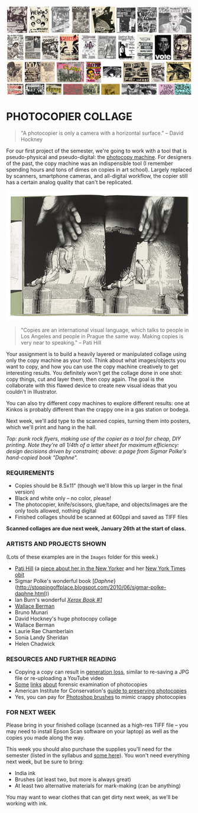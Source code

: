 ![Punk rock flyers, making use of the copier as a tool for cheap, DIY printing](https://raw.githubusercontent.com/jeffThompson/Design2/master/Images/Week01/PunkRockFlyers.png)

PHOTOCOPIER COLLAGE
====

> "A photocopier is only a camera with a horizontal surface." – David Hockney  

For our first project of the semester, we're going to work with a tool that is pseudo-physical and pseudo-digital: the [photocopy machine](https://en.wikipedia.org/wiki/Photocopier). For designers of the past, the copy machine was an indispensible tool (I remember spending hours and tons of dimes on copies in art school). Largely replaced by scanners, smartphone cameras, and all-digital workflow, the copier still has a certain analog quality that can't be replicated.

![A page from Sigmar Polke's book Daphne](https://raw.githubusercontent.com/jeffThompson/Design2/master/Images/Week01/SigmarPolke_Daphne-02.jpg)

> "Copies are an international visual language, which talks to people in Los Angeles and people in Prague the same way. Making copies is very near to speaking." – Pati Hill  

Your assignment is to build a heavily layered or manipulated collage using only the copy machine as your tool. Think about what images/objects you want to copy, and how you can use the copy machine creatively to get interesting results. You definitely won't get the collage done in one shot: copy things, cut and layer them, then copy again. The goal is the collaborate with this flawed device to create new visual ideas that you couldn't in Illustrator.

You can also try different copy machines to explore different results: one at Kinkos is probably different than the crappy one in a gas station or bodega.

Next week, we'll add type to the scanned copies, turning them into posters, which we'll print and hang in the hall.

*Top: punk rock flyers, making use of the copier as a tool for cheap, DIY printing. Note they're all 1/4th of a letter sheet for maximum efficiency: design decisions driven by constraint; above: a page from Sigmar Polke's hand-copied book "Daphne".*

### REQUIREMENTS

* Copies should be 8.5x11" (though we'll blow this up larger in the final version)  
* Black and white only – no color, please!  
* The photocopier, knife/scissors, glue/tape, and objects/images are the only tools allowed, nothing digital  
* Finished collages should be scanned at 600ppi and saved as TIFF files

**Scanned collages are due next week, January 26th at the start of class.**

### ARTISTS AND PROJECTS SHOWN  
(Lots of these examples are in the `Images` folder for this week.)  

* [Pati Hill](https://en.wikipedia.org/wiki/Pati_Hill) (a [piece about her in the New Yorker](https://github.com/jeffThompson/Design2/blob/master/Readings/PatiHill_NewYorker_Aug4-1980.pdf) and her [New York Times obit](https://www.nytimes.com/2014/09/24/arts/pati-hill-an-author-turned-artist-dies-at-93.html)  
* Sigmar Polke's wonderful book [*Daphne*}(http://stoppingoffplace.blogspot.com/2010/06/sigmar-polke-daphne.html))  
* Ian Burn's wonderful [*Xerox Book #1*](http://cs.nga.gov.au/Detail.cfm?img=33720&irn=33720&vid=1)  
* [Wallace Berman](http://blogs.getty.edu/pacificstandardtime/explore-the-era/worksofart/untitled-verifax-collage)  
* Bruno Munari  
* David Hockney's huge photocopy collage  
* Wallace Berman  
* Laurie Rae Chamberlain  
* Sonia Landy Sheridan  
* Helen Chadwick  

### RESOURCES AND FURTHER READING  

* Copying a copy can result in [generation loss](https://en.wikipedia.org/wiki/Generation_loss), similar to re-saving a JPG file or re-uploading a YouTube video  
* [Some](http://www.osbornandson.com/examphoto.html) [links](http://www.handwritingexpertron.com/is-it-fabricated.html) [about](http://www.crimescene.com/wyattcase-evidence/2522-copier-forensics) forensic examination of photocopies  
* American Institute for Conservation's [guide to preserving photocopies](http://cool.conservation-us.org/coolaic/sg/bpg/annual/v08/bp08-05.html)  
* Yes, you can pay for [Photoshop brushes](https://thevectorlab.com/products/bad-photocopy) to mimic crappy photocopies  

### FOR NEXT WEEK
Please bring in your finished collage (scanned as a high-res TIFF file – you may need to install Epson Scan software on your laptop) as well as the copies you made along the way.  

This week you should also purchase the supplies you'll need for the semester (listed in the syllabus and [some here](http://a.co/7Bj19NL)). You won't need everything next week, but be sure to bring:

* India ink  
* Brushes (at least two, but more is always great)  
* At least two alternative materials for mark-making (can be anything)  

You may want to wear clothes that can get dirty next week, as we'll be working with ink.